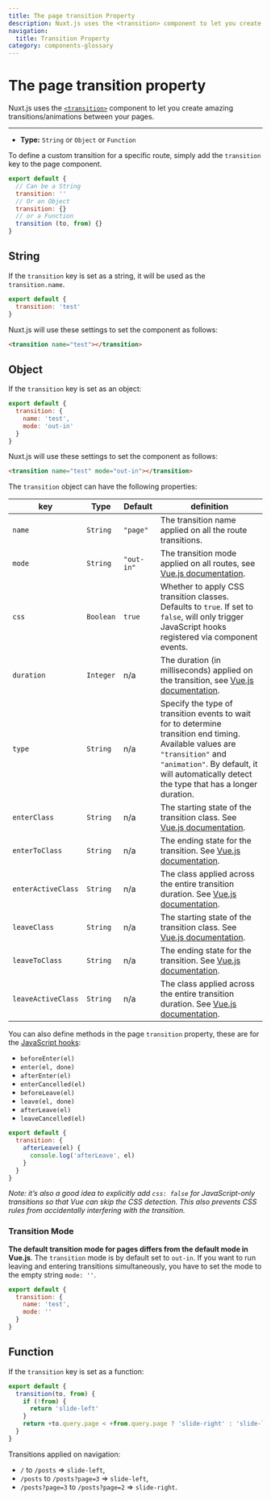 ```yaml
---
title: The page transition Property
description: Nuxt.js uses the <transition> component to let you create amazing transitions/animations between your pages.
navigation:
  title: Transition Property
category: components-glossary
---
```

# The page transition property

Nuxt.js uses the [`<transition>`](https://vuejs.org/v2/guide/transitions.html#Transitioning-Single-Elements-Components) component to let you create amazing transitions/animations between your pages.

---

- **Type:** `String` or `Object` or `Function`

To define a custom transition for a specific route, simply add the `transition` key to the page component.

```js
export default {
  // Can be a String
  transition: ''
  // Or an Object
  transition: {}
  // or a Function
  transition (to, from) {}
}
```

## String

If the `transition` key is set as a string, it will be used as the `transition.name`.

```js
export default {
  transition: 'test'
}
```

Nuxt.js will use these settings to set the component as follows:

```html
<transition name="test"></transition>
```

## Object

If the `transition` key is set as an object:

```js
export default {
  transition: {
    name: 'test',
    mode: 'out-in'
  }
}
```

Nuxt.js will use these settings to set the component as follows:

```html
<transition name="test" mode="out-in"></transition>
```

The `transition` object can have the following properties:

| key                | Type      | Default    | definition                                                                                                                                                                                                                 |
| ------------------ | --------- | ---------- | -------------------------------------------------------------------------------------------------------------------------------------------------------------------------------------------------------------------------- |
| `name`             | `String`  | `"page"`   | The transition name applied on all the route transitions.                                                                                                                                                                  |
| `mode`             | `String`  | `"out-in"` | The transition mode applied on all routes, see [Vue.js documentation](https://vuejs.org/v2/guide/transitions.html#Transition-Modes).                                                                                       |
| `css`              | `Boolean` | `true`     | Whether to apply CSS transition classes. Defaults to `true`. If set to `false`, will only trigger JavaScript hooks registered via component events.                                                                        |
| `duration`         | `Integer` | n/a        | The duration (in milliseconds) applied on the transition, see [Vue.js documentation](https://vuejs.org/v2/guide/transitions.html#Explicit-Transition-Durations).                                                           |
| `type`             | `String`  | n/a        | Specify the type of transition events to wait for to determine transition end timing. Available values are `"transition"` and `"animation"`. By default, it will automatically detect the type that has a longer duration. |
| `enterClass`       | `String`  | n/a        | The starting state of the transition class. See [Vue.js documentation](https://vuejs.org/v2/guide/transitions.html#Custom-Transition-Classes).                                                                             |
| `enterToClass`     | `String`  | n/a        | The ending state for the transition. See [Vue.js documentation](https://vuejs.org/v2/guide/transitions.html#Custom-Transition-Classes).                                                                                    |
| `enterActiveClass` | `String`  | n/a        | The class applied across the entire transition duration. See [Vue.js documentation](https://vuejs.org/v2/guide/transitions.html#Custom-Transition-Classes).                                                                |
| `leaveClass`       | `String`  | n/a        | The starting state of the transition class. See [Vue.js documentation](https://vuejs.org/v2/guide/transitions.html#Custom-Transition-Classes).                                                                             |
| `leaveToClass`     | `String`  | n/a        | The ending state for the transition. See [Vue.js documentation](https://vuejs.org/v2/guide/transitions.html#Custom-Transition-Classes).                                                                                    |
| `leaveActiveClass` | `String`  | n/a        | The class applied across the entire transition duration. See [Vue.js documentation](https://vuejs.org/v2/guide/transitions.html#Custom-Transition-Classes).                                                                |

You can also define methods in the page `transition` property, these are for the [JavaScript hooks](https://vuejs.org/v2/guide/transitions.html#JavaScript-Hooks):

- `beforeEnter(el)`
- `enter(el, done)`
- `afterEnter(el)`
- `enterCancelled(el)`
- `beforeLeave(el)`
- `leave(el, done)`
- `afterLeave(el)`
- `leaveCancelled(el)`

```js
export default {
  transition: {
    afterLeave(el) {
      console.log('afterLeave', el)
    }
  }
}
```

_Note: it’s also a good idea to explicitly add `css: false` for JavaScript-only transitions so that Vue can skip the CSS detection. This also prevents CSS rules from accidentally interfering with the transition._

### Transition Mode

**The default transition mode for pages differs from the default mode in Vue.js**. The `transition` mode is by default set to `out-in`. If you want to run leaving and entering transitions simultaneously, you have to set the mode to the empty string `mode: ''`.

```js
export default {
  transition: {
    name: 'test',
    mode: ''
  }
}
```

## Function

If the `transition` key is set as a function:

```js
export default {
  transition(to, from) {
    if (!from) {
      return 'slide-left'
    }
    return +to.query.page < +from.query.page ? 'slide-right' : 'slide-left'
  }
}
```

Transitions applied on navigation:

- `/` to `/posts` => `slide-left`,
- `/posts` to `/posts?page=3` => `slide-left`,
- `/posts?page=3` to `/posts?page=2` => `slide-right`.
